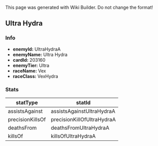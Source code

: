 <span class="wiki-builder">This page was generated with Wiki Builder. Do not change the format!</span>

## Ultra Hydra
### Info
* **enemyId:** UltraHydraA
* **enemyName:** Ultra Hydra
* **cardId:** 203160
* **enemyTier:** Ultra
* **raceName:** Vex
* **raceClass:** VexHydra

### Stats
statType | statId
-------- | ------
assistsAgainst | assistsAgainstUltraHydraA
precisionKillsOf | precisionKillOfUltraHydraA
deathsFrom | deathsFromUltraHydraA
killsOf | killsOfUltraHydraA

